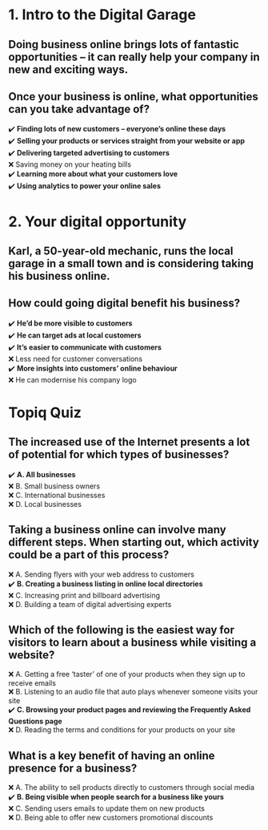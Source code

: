 # 1. Intro to the Digital Garage

## Doing business online brings lots of fantastic opportunities – it can really help your company in new and exciting ways.

## Once your business is online, what opportunities can you take advantage of?

:heavy_check_mark: **Finding lots of new customers – everyone’s online these days**\
:heavy_check_mark: **Selling your products or services straight from your website or app**\
:heavy_check_mark: **Delivering targeted advertising to customers**\
:x: Saving money on your heating bills\
:heavy_check_mark: **Learning more about what your customers love**\
:heavy_check_mark: **Using analytics to power your online sales**

# 2. Your digital opportunity

## Karl, a 50-year-old mechanic, runs the local garage in a small town and is considering taking his business online.

## How could going digital benefit his business?

:heavy_check_mark: **He’d be more visible to customers**\
:heavy_check_mark: **He can target ads at local customers**\
:heavy_check_mark: **It’s easier to communicate with customers**\
:x: Less need for customer conversations\
:heavy_check_mark: **More insights into customers’ online behaviour**\
:x: He can modernise his company logo

# Topiq Quiz

## The increased use of the Internet presents a lot of potential for which types of businesses?

:heavy_check_mark: **A. All businesses**\
:x: B. Small business owners\
:x: C. International businesses\
:x: D. Local businesses

## Taking a business online can involve many different steps. When starting out, which activity could be a part of this process?

:x: A. Sending flyers with your web address to customers\
:heavy_check_mark: **B. Creating a business listing in online local directories**\
:x: C. Increasing print and billboard advertising\
:x: D. Building a team of digital advertising experts

## Which of the following is the easiest way for visitors to learn about a business while visiting a website?

:x: A. Getting a free ‘taster’ of one of your products when they sign up to receive emails\
:x: B. Listening to an audio file that auto plays whenever someone visits your site\
:heavy_check_mark: **C. Browsing your product pages and reviewing the Frequently Asked Questions page**\
:x: D. Reading the terms and conditions for your products on your site

## What is a key benefit of having an online presence for a business?

:x: A. The ability to sell products directly to customers through social media\
:heavy_check_mark: **B. Being visible when people search for a business like yours**\
:x: C. Sending users emails to update them on new products\
:x: D. Being able to offer new customers promotional discounts